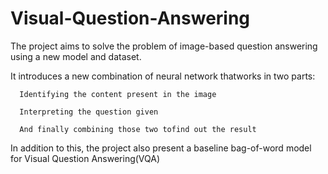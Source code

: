 # Visual-Question-Answering

The project aims to solve the problem  of  image-based question answering using a new model and dataset. 

It introduces a new combination of neural network thatworks in two parts: 

      Identifying the content present in the image 
     
      Interpreting the question given 
      
      And finally combining those two tofind out the result

In addition to this, the project also present a baseline bag-of-word  model  for Visual Question Answering(VQA)
